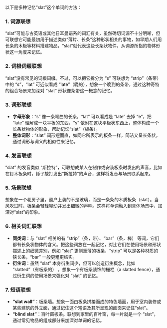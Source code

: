 以下是多种记忆“slat”这个单词的方法：
### 1. 词源联想
“slat”可能与古英语或其他日耳曼语系的词汇有关，虽然确切词源不十分明晰，但可联想它可能最初用于描述类似“薄片、长条”这种形状相关的事物，如早期人们用长条的木板等材料搭建物品，“slat”就代表这些长条状物件，从词源所指的物体形状这一角度来记忆。
### 2. 词根词缀联想
“slat”没有常见的词根词缀。不过，可以把它拆分为 “s” 可联想为 “strip”（条带）中的 “s”，“lat” 可近似看成 “late”（晚的），想象一个晚到的条带，通过这种奇特的组合场景来加深对 “slat” 形状像条带这一概念的记忆。
### 3. 词形联想
 - **字母形象**：“s” 像一条弯曲的长条，“lat” 可以看成是 “late” 去掉 “e”，把 “late” 理解成一块平板的东西，“s” 依附在这块平板状东西上，整体构成一个长条状物体的形象，帮助记忆“slat”（板条）。
 - **整体词形**：“slat” 词形短而直，如同它所表示的板条一样，简洁又呈长条状，通过词形与词义的相似性来记忆。
### 4. 发音联想
“slat” 的发音类似 “斯拉特”，可联想成某人在制作或安装板条时发出的声音，比如在钉木板条时，锤子敲打发出“斯拉特”的声音，这样将发音与场景联系起来。
### 5. 场景联想
想象在一个老房子里，窗户上装的不是玻璃，而是一条条的木质板条（slat）。当风吹过时，板条会轻轻晃动并发出细微的声响。这样将单词融入到具体场景中，加深对“slat”的印象。
### 6. 相关词汇联想
 - **同类词**：与 “slat” 相关的有 “strip”（条，带）、“bar”（条，棒） 等词，它们都有长条状物体的含义。把这些词放在一起记忆，对比它们在使用场景和形状描述上的细微差别，例如 “slat” 更侧重薄的板条，“strip” 可以是各种材质的狭长条，“bar” 一般更粗更结实。
 - **衍生词**：虽然 “slat” 本身衍生词少，但可以创造衍生概念，比如 “slatted”（有板条的） ，想象一个有板条装饰的栅栏（a slatted fence），通过衍生词的使用场景来强化对 “slat” 的记忆。
### 7. 短语联想
 - **“slat wall”**：板条墙。想象一面由板条拼接而成的特色墙面，用于室内装修或某些建筑的外立面，通过记住这个短语及其所呈现的画面来记住“slat”。
 - **“blind slat”**：百叶窗板条。联想到家里的百叶窗，每一片就是一个 “slat”，通过常见物品的组成部分来加深对单词的记忆。 